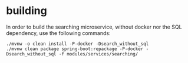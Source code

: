 # building

In order to build the searching microservice, without docker nor the SQL dependency,
use the following commands:


```
./mvnw -o clean install -P-docker -Dsearch_without_sql
./mvnw clean package spring-boot:repackage -P-docker -Dsearch_without_sql -f modules/services/searching/
```
